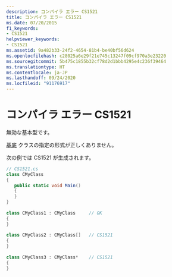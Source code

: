 ```yaml
---
description: コンパイラ エラー CS1521
title: コンパイラ エラー CS1521
ms.date: 07/20/2015
f1_keywords:
- CS1521
helpviewer_keywords:
- CS1521
ms.assetid: 9a482b33-24f2-4654-81b4-be40bf56d624
ms.openlocfilehash: c28025a6e29f21e745c13247f09cf970a3e23220
ms.sourcegitcommit: 5b475c1855b32cf78d2d1bbb4295e4c236f39464
ms.translationtype: HT
ms.contentlocale: ja-JP
ms.lasthandoff: 09/24/2020
ms.locfileid: "91176917"
---
```

# <a name="compiler-error-cs1521"></a>コンパイラ エラー CS1521

無効な基本型です。  
  
 [基底](../language-reference/keywords/base.md) クラスの指定の形式が正しくありません。  
  
 次の例では CS1521 が生成されます。  
  
```csharp  
// CS1521.cs  
class CMyClass  
{  
   public static void Main()  
   {  
   }  
}  
  
class CMyClass1 : CMyClass     // OK  
{  
}  
  
class CMyClass2 : CMyClass[]   // CS1521  
{  
}  
  
class CMyClass3 : CMyClass*    // CS1521  
{  
}  
```
